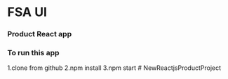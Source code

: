 # FSA UI
### Product React app


### To run this app
1.clone   from github
2.npm install
3.npm start
#   N e w R e a c t j s P r o d u c t P r o j e c t  
 